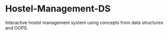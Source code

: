 # Hostel-Management-DS
Interactive hostel management system using concepts from data structures and OOPS. 
